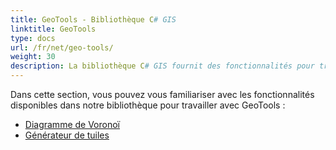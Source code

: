 ```yaml
---
title: GeoTools - Bibliothèque C# GIS
linktitle: GeoTools
type: docs
url: /fr/net/geo-tools/
weight: 30
description: La bibliothèque C# GIS fournit des fonctionnalités pour travailler avec GeoTools, telles que, par exemple, le diagramme de Voronoï et la génération de tuiles.
---
```


Dans cette section, vous pouvez vous familiariser avec les fonctionnalités disponibles dans notre bibliothèque pour travailler avec GeoTools :

- [Diagramme de Voronoï](/gis/fr/net/geo-tools/voronoi-diagram/)
- [Générateur de tuiles](/gis/fr/net/geo-tools/generator-of-tiles/)
